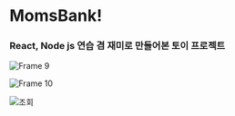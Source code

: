 # MomsBank!
<h3>React, Node js 연습 겸 재미로 만들어본 토이 프로젝트</h3>

![Frame 9](https://github.com/hyeonseokang/MomsBank/assets/26127395/06f0e411-1c56-4852-ab44-a4f2dc3d7fc4)

![Frame 10](https://github.com/hyeonseokang/MomsBank/assets/26127395/eab3a3b5-0d50-4b36-af3b-8d453a9daa7d)

![조회](https://github.com/hyeonseokang/MomsBank/assets/26127395/ae3ac8b6-44d3-4146-b609-0780aba3047e)
